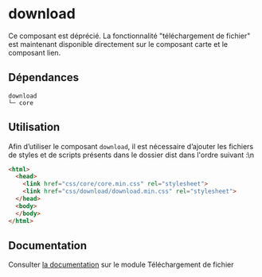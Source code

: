 # download

Ce composant est déprécié. La fonctionnalité "téléchargement de fichier" est maintenant disponible directement sur le composant carte et le composant lien.

## Dépendances
```shell
download
└─ core
```

## Utilisation
Afin d’utiliser le composant `download`, il est nécessaire d’ajouter les fichiers de styles et de scripts présents dans le dossier dist dans l'ordre suivant :\n
```html
<html>
  <head>
    <link href="css/core/core.min.css" rel="stylesheet">
    <link href="css/download/download.min.css" rel="stylesheet">
  </head>
  <body>
  </body>
</html>
```

## Documentation

Consulter [la documentation](https://www.systeme-de-design.gouv.fr/elements-d-interface/composants/telechargement-de-fichier) sur le module Téléchargement de fichier